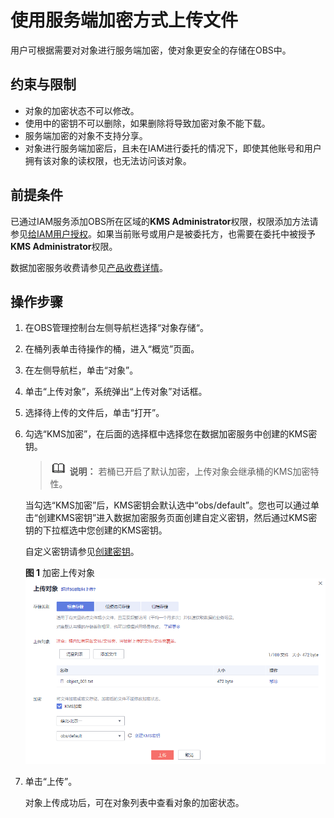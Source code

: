# 使用服务端加密方式上传文件<a name="obs_03_0322"></a>

用户可根据需要对对象进行服务端加密，使对象更安全的存储在OBS中。

## 约束与限制<a name="section4247191810406"></a>

-   对象的加密状态不可以修改。
-   使用中的密钥不可以删除，如果删除将导致加密对象不能下载。
-   服务端加密的对象不支持分享。
-   对象进行服务端加密后，且未在IAM进行委托的情况下，即使其他账号和用户拥有该对象的读权限，也无法访问该对象。

## 前提条件<a name="section4715759131018"></a>

已通过IAM服务添加OBS所在区域的**KMS Administrator**权限，权限添加方法请参见[给IAM用户授权](https://support.huaweicloud.com/usermanual-iam/iam_01_0652.html)。如果当前账号或用户是被委托方，也需要在委托中被授予**KMS Administrator**权限。

数据加密服务收费请参见[产品收费详情](https://www.huaweicloud.com/pricing.html?tab=detail#/dew)。

## 操作步骤<a name="section16043441174915"></a>

1.  在OBS管理控制台左侧导航栏选择“对象存储“。
2.  在桶列表单击待操作的桶，进入“概览”页面。
3.  在左侧导航栏，单击“对象”。
4.  单击“上传对象”，系统弹出“上传对象”对话框。
5.  选择待上传的文件后，单击“打开”。
6.  勾选“KMS加密”，在后面的选择框中选择您在数据加密服务中创建的KMS密钥。

    >![](public_sys-resources/icon-note.gif) **说明：** 
    >若桶已开启了默认加密，上传对象会继承桶的KMS加密特性。

    当勾选“KMS加密”后，KMS密钥会默认选中“obs/default”。您也可以通过单击“创建KMS密钥”进入数据加密服务页面创建自定义密钥，然后通过KMS密钥的下拉框选中您创建的KMS密钥。

    自定义密钥请参见[创建密钥](https://support.huaweicloud.com/usermanual-dew/dew_01_0178.html)。

    **图 1**  加密上传对象<a name="fig14151753141216"></a>  
    ![](figures/加密上传对象.png "加密上传对象")

7.  单击“上传”。

    对象上传成功后，可在对象列表中查看对象的加密状态。


